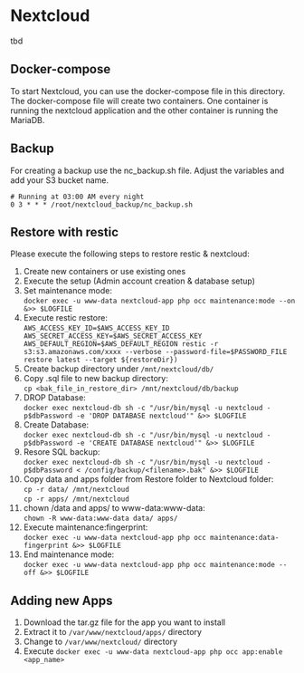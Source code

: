# Nextcloud
tbd

## Docker-compose
To start Nextcloud, you can use the docker-compose file in this directory.
The docker-compose file will create two containers. One container is running the nextcloud application and the other container is running the MariaDB.

## Backup
For creating a backup use the nc_backup.sh file. Adjust the variables and add your S3 bucket name.

```
# Running at 03:00 AM every night
0 3 * * * /root/nextcloud_backup/nc_backup.sh
```

## Restore with restic
Please execute the following steps to restore restic & nextcloud:

1. Create new containers or use existing ones
2. Execute the setup (Admin account creation & database setup) 
3. Set maintenance mode:<br />
`docker exec -u www-data nextcloud-app php occ maintenance:mode --on &>> $LOGFILE`
4. Execute restic restore:<br />
`AWS_ACCESS_KEY_ID=$AWS_ACCESS_KEY_ID AWS_SECRET_ACCESS_KEY=$AWS_SECRET_ACCESS_KEY AWS_DEFAULT_REGION=$AWS_DEFAULT_REGION restic -r s3:s3.amazonaws.com/xxxx --verbose --password-file=$PASSWORD_FILE restore latest --target ${restoreDir})`
5. Create backup directory under `/mnt/nextcloud/db/`
6. Copy .sql file to new backup directory:<br />
`cp <bak_file_in_restore_dir> /mnt/nextcloud/db/backup`
7. DROP Database:<br />
`docker exec nextcloud-db sh -c "/usr/bin/mysql -u nextcloud -p$dbPassword -e 'DROP DATABASE nextcloud'" &>> $LOGFILE`
8. Create Database:<br />
`docker exec nextcloud-db sh -c "/usr/bin/mysql -u nextcloud -p$dbPassword -e 'CREATE DATABASE nextcloud'" &>> $LOGFILE`
9. Resore SQL backup:<br />
`docker exec nextcloud-db sh -c "/usr/bin/mysql -u nextcloud -p$dbPassword < /config/backup/<filename>.bak" &>> $LOGFILE`
10. Copy data and apps folder from Restore folder to Nextcloud folder:<br />
`cp -r data/ /mnt/nextcloud`<br />
`cp -r apps/ /mnt/nextcloud`
11. chown /data and apps/ to www-data:www-data:<br />
`chown -R www-data:www-data data/ apps/`
12. Execute maintenance:fingerprint:<br />
`docker exec -u www-data nextcloud-app php occ maintenance:data-fingerprint &>> $LOGFILE`
13. End maintenance mode:<br />
`docker exec -u www-data nextcloud-app php occ maintenance:mode --off &>> $LOGFILE`

## Adding new Apps
1. Download the tar.gz file for the app you want to install
2. Extract it to `/var/www/nextcloud/apps/` directory
3. Change to `/var/www/nextcloud/` directory
4. Execute `docker exec -u www-data nextcloud-app php occ app:enable <app_name>`
